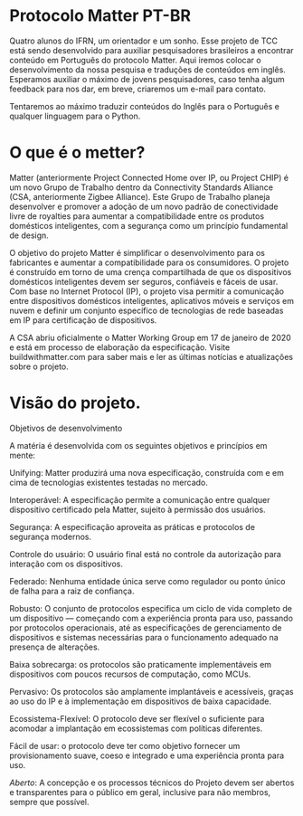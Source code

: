 # Protocolo Matter PT-BR

  Quatro alunos do IFRN, um orientador e um sonho. Esse projeto de TCC está sendo desenvolvido para auxiliar pesquisadores brasileiros a encontrar conteúdo em Português do protocolo Matter. Aqui iremos colocar o desenvolvimento da nossa pesquisa e traduções de conteúdos em inglês. Esperamos auxiliar o máximo de jovens pesquisadores, caso tenha algum feedback para nos dar, em breve, criaremos um e-mail para contato.

  Tentaremos ao máximo traduzir conteúdos do Inglês para o Português e qualquer linguagem para o Python.

# O que é o metter?
  
  Matter (anteriormente Project Connected Home over IP, ou Project CHIP) é um novo Grupo de Trabalho dentro da Connectivity Standards Alliance (CSA, anteriormente Zigbee Alliance). Este Grupo de Trabalho planeja desenvolver e promover a adoção de um novo padrão de conectividade livre de royalties para aumentar a compatibilidade entre os produtos domésticos inteligentes, com a segurança como um princípio fundamental de design. 
  
O objetivo do projeto Matter é simplificar o desenvolvimento para os fabricantes e aumentar a compatibilidade para os consumidores. O projeto é construído em torno de uma crença compartilhada de que os dispositivos domésticos inteligentes devem ser seguros, confiáveis e fáceis de usar. Com base no Internet Protocol (IP), o projeto visa permitir a comunicação entre dispositivos domésticos inteligentes, aplicativos móveis e serviços em nuvem e definir um conjunto específico de tecnologias de rede baseadas em IP para certificação de dispositivos.

A CSA abriu oficialmente o Matter Working Group em 17 de janeiro de 2020 e está em processo de elaboração da especificação.
Visite buildwithmatter.com para saber mais e ler as últimas notícias e atualizações sobre o projeto.

# Visão do projeto.
Objetivos de desenvolvimento

  A matéria é desenvolvida com os seguintes objetivos e princípios em mente:

  Unifying: Matter produzirá uma nova especificação, construída com e em cima de tecnologias existentes testadas no mercado.

  Interoperável: A especificação permite a comunicação entre qualquer dispositivo certificado pela Matter, sujeito à permissão dos usuários.

  Segurança: A especificação aproveita as práticas e protocolos de segurança modernos.

  Controle do usuário: O usuário final está no controle da autorização para interação com os dispositivos.

  Federado: Nenhuma entidade única serve como regulador ou ponto único de falha para a raiz de confiança.

  Robusto: O conjunto de protocolos especifica um ciclo de vida completo de um dispositivo — começando com a experiência pronta para uso, passando por protocolos     operacionais, até as especificações de gerenciamento de dispositivos e sistemas necessárias para o funcionamento adequado na presença de alterações.
  
  Baixa sobrecarga: os protocolos são praticamente implementáveis em dispositivos com poucos recursos de computação, como MCUs.

  Pervasivo: Os protocolos são amplamente implantáveis e acessíveis, graças ao uso do IP e à implementação em dispositivos de baixa capacidade.

  Ecossistema-Flexível: O protocolo deve ser flexível o suficiente para acomodar a implantação em ecossistemas com políticas diferentes.

  Fácil de usar: o protocolo deve ter como objetivo fornecer um provisionamento suave, coeso e integrado e uma experiência pronta para uso.

  *Aberto*: A concepção e os processos técnicos do Projeto devem ser abertos e transparentes para o público em geral, inclusive para não membros, sempre que possível.
